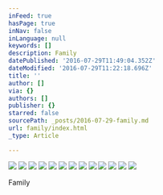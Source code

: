 ```yaml
---
inFeed: true
hasPage: true
inNav: false
inLanguage: null
keywords: []
description: Family
datePublished: '2016-07-29T11:49:04.352Z'
dateModified: '2016-07-29T11:22:18.696Z'
title: ''
author: []
via: {}
authors: []
publisher: {}
starred: false
sourcePath: _posts/2016-07-29-family.md
url: family/index.html
_type: Article

---
```

![](https://the-grid-user-content.s3-us-west-2.amazonaws.com/9da28d5c-741a-4989-9af2-c091b6fc4fbd.jpg)
![](https://the-grid-user-content.s3-us-west-2.amazonaws.com/7db6779a-a81d-452c-9e6d-ad2237a793ab.jpg)
![](https://the-grid-user-content.s3-us-west-2.amazonaws.com/3a312685-90a4-4040-9e7b-ce5a3a825bba.jpg)
![](https://the-grid-user-content.s3-us-west-2.amazonaws.com/5cdc607b-d098-4b4a-87ba-edb815340b26.jpg)
![](https://the-grid-user-content.s3-us-west-2.amazonaws.com/01f227bb-aec1-4cb4-9d75-b4402330daf6.jpg)
![](https://the-grid-user-content.s3-us-west-2.amazonaws.com/25b0ced3-4549-4c6f-9def-72fe78d43d52.jpg)
![](https://the-grid-user-content.s3-us-west-2.amazonaws.com/545d9a62-b475-41e6-aaf3-038258446a9a.jpg)
![](https://the-grid-user-content.s3-us-west-2.amazonaws.com/ed68b7f2-090b-4649-9344-16a3e7650fcd.jpg)
![](https://the-grid-user-content.s3-us-west-2.amazonaws.com/926fd801-75aa-4f59-98e3-b3dfe731a6cd.jpg)
![](https://the-grid-user-content.s3-us-west-2.amazonaws.com/f67ba9ff-c316-4c82-adae-8cf224ba5c7f.jpg)
![](https://the-grid-user-content.s3-us-west-2.amazonaws.com/dca1c39a-0e20-4064-a4da-ed0ca1e6c7f6.jpg)
![](https://the-grid-user-content.s3-us-west-2.amazonaws.com/5f457d9d-10b0-4f8a-aeae-4eb7b3e1c312.jpg)
![](https://the-grid-user-content.s3-us-west-2.amazonaws.com/ecc73747-e576-4c4b-ae83-115755ad2315.jpg)

Family